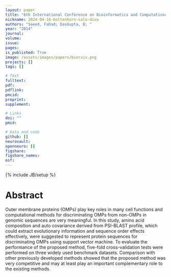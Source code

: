 ```yaml
---
layout: paper
title: "6th International Conference on Bioinformatics and Computational Biology (BICoB 2014)"
nickname: 2024-04-16-bottenhorn-salo-diva
authors: "Saeed, Fahad; DasGupta, B; "
year: "2014"
journal: 
volume: 
issue:
pages: 
is_published: True
image: /assets/images/papers/biorxiv.png
projects: []
tags: []

# Text
fulltext:
pdf:
pdflink:
pmcid:
preprint: 
supplement:

# Links
doi: ""
pmid:

# Data and code
github: []
neurovault:
openneuro: []
figshare:
figshare_names:
osf:
---
```

{% include JB/setup %}

# Abstract

Outer membrane proteins (OMPs) play key roles in many cell functions and computational methods for discriminating OMPs from non-OMPs in genomic sequences are very meaningful. In this study, amino acid composition and auto covariance derived from PSI-BLAST profile, which could extract evolutionary information and sequence order effects effectively, were suggested to represent protein sequences for discriminating OMPs using support vector machine. To evaluate the performance of the proposed method, five-fold cross-validation tests were performed on three widely used benchmark datasets. Comparison with other previously developed methods showed that the proposed method was very competitive and may at least play an important complementary role to the existing methods.
